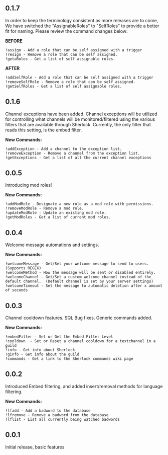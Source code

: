 ## 0.1.7
In order to keep the terminology consistent as more releases are to come, We have switched the "AssignableRoles" to "SelfRoles" to provide a better fit for naming.  Please review the command changes below:

**BEFORE**  

    !assign - Add a role that can be self assigned with a trigger
    !resign - Remove a role that can be self assigned.
    !getaRoles - Get a list of self assignable roles.

**AFTER**  

    !addSelfRole - Add a role that can be self assigned with a trigger
    !removeSelfRole - Remove a role that can be self assigned.
    !getSelfRoles - Get a list of self assignable roles.


## 0.1.6
Channel exceptions have been added.  Channel exceptions will be utilized for controlling what channels will be monitored/filtered using the various filters that are available through Sherlock.  Currently, the only filter that reads this setting, is the embed filter.  

**New Commands:**  

    !addException - Add a channel to the exception list.  
    !removeException - Remove a channel from the exception list.  
    !getExceptions - Get a list of all the current channel exceptions  


## 0.0.5
Introducing mod roles!

**New Commands:**  

    !addModRole - Designate a new role as a mod role with permissions.  
    !removeModRole - Remove a mod role.  
    !updateModRole - Update an existing mod role.  
    !getModRoles - Get a list of current mod roles.  

## 0.0.4
Welcome message automations and settings.

**New Commands:**  

    !welcomeMessage - Get/Set your welcome message to send to users.  (Supports REGEX)  
    !welcomeMethod - How the message will be sent or disabled entirely.  
    !welcomeChannel - Get/Set a custom welcome channel instead of the default channel.  (Default channel is set by your server settings)  
    !welcomeTimeout - Set the message to automatic deletion after x amount of seconds

## 0.0.3
Channel cooldown features.  SQL Bug fixes.  Generic commands added.  

**New Commands:**  

    !embedFilter - Set or Get the Embed Filter Level  
    !cooldown  - Set or Reset a channel cooldown for a textchannel in a guild  
    !info - Get info about Sherlock  
    !ginfo - Get info about the guild  
    !commands - Get a link to the Sherlock commands wiki page

## 0.0.2
Introduced Embed filtering, and added insert/removal methods for language filtering.
  
**New Commands:**  

    !lfadd - Add a badword to the database  
    !lfremove - Remove a badword from the database  
    !lflist - List all currently being watched badwords


## 0.0.1
Initial release, basic features
